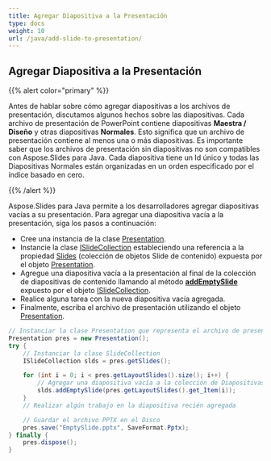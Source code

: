 ```yaml
---
title: Agregar Diapositiva a la Presentación
type: docs
weight: 10
url: /java/add-slide-to-presentation/
---
```


## **Agregar Diapositiva a la Presentación**
{{% alert color="primary" %}} 

Antes de hablar sobre cómo agregar diapositivas a los archivos de presentación, discutamos algunos hechos sobre las diapositivas. Cada archivo de presentación de PowerPoint contiene diapositivas **Maestra / Diseño** y otras diapositivas **Normales**. Esto significa que un archivo de presentación contiene al menos una o más diapositivas. Es importante saber que los archivos de presentación sin diapositivas no son compatibles con Aspose.Slides para Java. Cada diapositiva tiene un Id único y todas las Diapositivas Normales están organizadas en un orden especificado por el índice basado en cero.

{{% /alert %}} 

Aspose.Slides para Java permite a los desarrolladores agregar diapositivas vacías a su presentación. Para agregar una diapositiva vacía a la presentación, siga los pasos a continuación:

- Cree una instancia de la clase [Presentation](https://reference.aspose.com/slides/java/com.aspose.slides/presentation).
- Instancie la clase [ISlideCollection](https://reference.aspose.com/slides/java/com.aspose.slides/ISlideCollection) estableciendo una referencia a la propiedad [Slides](https://reference.aspose.com/slides/java/com.aspose.slides/Presentation#getSlides--) (colección de objetos Slide de contenido) expuesta por el objeto [Presentation](https://reference.aspose.com/slides/java/com.aspose.slides/presentation).
- Agregue una diapositiva vacía a la presentación al final de la colección de diapositivas de contenido llamando al método [**addEmptySlide**](https://reference.aspose.com/slides/java/com.aspose.slides/ISlideCollection#addEmptySlide-com.aspose.slides.ILayoutSlide-) expuesto por el objeto [ISlideCollection](https://reference.aspose.com/slides/java/com.aspose.slides/ISlideCollection).
- Realice alguna tarea con la nueva diapositiva vacía agregada.
- Finalmente, escriba el archivo de presentación utilizando el objeto [Presentation](https://reference.aspose.com/slides/java/com.aspose.slides/presentation).

```java
// Instanciar la clase Presentation que representa el archivo de presentación
Presentation pres = new Presentation();
try {
    // Instanciar la clase SlideCollection
    ISlideCollection slds = pres.getSlides();

    for (int i = 0; i < pres.getLayoutSlides().size(); i++) {
        // Agregar una diapositiva vacía a la colección de Diapositivas
        slds.addEmptySlide(pres.getLayoutSlides().get_Item(i));
    }
    // Realizar algún trabajo en la diapositiva recién agregada

    // Guardar el archivo PPTX en el Disco
    pres.save("EmptySlide.pptx", SaveFormat.Pptx);
} finally {
    pres.dispose();
}
```